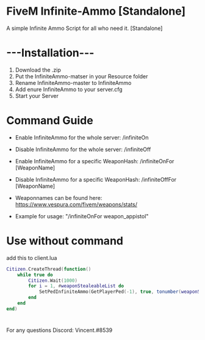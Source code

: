 # FiveM Infinite-Ammo [Standalone]
A simple Infinite Ammo Script for all who need it. [Standalone]

#            ---Installation---
1. Download the .zip
2. Put the InfiniteAmmo-matser in your Resource folder
3. Rename InfiniteAmmo-master to InfiniteAmmo
4. Add enure InfiniteAmmo to your server.cfg
5. Start your Server

# Command Guide
- Enable InfiniteAmmo for the whole server: /infiniteOn
- Disable InfiniteAmmo for the whole server: /infiniteOff

- Enable InfiniteAmmo for a specific WeaponHash: /infiniteOnFor [WeaponName]
- Disable InfiniteAmmo for a specific WeaponHash: /infiniteOffFor [WeaponName]
- Weaponnames can be found here: https://www.vespura.com/fivem/weapons/stats/
- Example for usage: "/infiniteOnFor weapon_appistol"

# Use without command

add this to client.lua

````lua
Citizen.CreateThread(function()
    while true do
        Citizen.Wait(1000)
        for i = 1, #weaponStealeableList do
            SetPedInfiniteAmmo(GetPlayerPed(-1), true, tonumber(weaponStealeableList[i]))
        end
    end
end)
````

#
For any questions
Discord: Vincent.#8539

